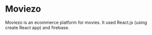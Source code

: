 # Moviezo
Moviezo is an ecommerce platform for movies. It used React.js (using create React app) and firebase.
